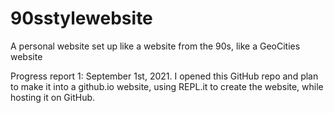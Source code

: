 # 90sstylewebsite

A personal website set up like a website from the 90s, like a GeoCities website

Progress report 1: September 1st, 2021. I opened this GitHub repo and plan to make it into a github.io website, using REPL.it to create the website, while hosting it on GitHub.
